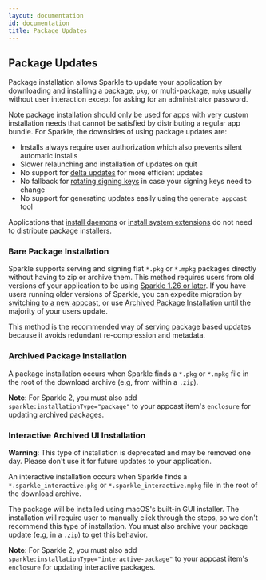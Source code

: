 ```yaml
---
layout: documentation
id: documentation
title: Package Updates
---
```

## Package Updates

Package installation allows Sparkle to update your application by downloading and installing a package, `pkg`, or multi-package, `mpkg` usually without user interaction except for asking for an administrator password.

Note package installation should only be used for apps with very custom installation needs that cannot be satisfied by distributing a regular app bundle. For Sparkle, the downsides of using package updates are:

* Installs always require user authorization which also prevents silent automatic installs
* Slower relaunching and installation of updates on quit
* No support for [delta updates](/documentation/delta-updates) for more efficient updates
* No fallback for [rotating signing keys](/documentation#rotating-signing-keys) in case your signing keys need to change
* No support for generating updates easily using the `generate_appcast` tool

Applications that [install daemons](https://developer.apple.com/documentation/servicemanagement/smappservice) or [install system extensions](https://developer.apple.com/documentation/systemextensions/installing_system_extensions_and_drivers) do not need to distribute package installers.

### Bare Package Installation

Sparkle supports serving and signing flat `*.pkg` or `*.mpkg` packages directly without having to zip or archive them. This method requires users from old versions of your application to be using [Sparkle 1.26 or later](/documentation/upgrading/). If you have users running older versions of Sparkle, you can expedite migration by [switching to a new appcast](/documentation/publishing/#upgrading-to-newer-features), or use [Archived Package Installation](#archived-package-installation) until the majority of your users update.

This method is the recommended way of serving package based updates because it avoids redundant re-compression and metadata.

### Archived Package Installation

A package installation occurs when Sparkle finds a `*.pkg` or `*.mpkg` file in the root of the download archive (e.g, from within a `.zip`).

**Note**: For Sparkle 2, you must also add `sparkle:installationType="package"` to your appcast item's `enclosure` for updating archived packages.

### Interactive Archived UI Installation

**Warning**: This type of installation is deprecated and may be removed one day. Please don't use it for future updates to your application.

An interactive installation occurs when Sparkle finds a `*.sparkle_interactive.pkg` or `*.sparkle_interactive.mpkg` file in the root of the download archive.

The package will be installed using macOS's built-in GUI installer. The installation will require user to manually click through the steps, so we don't recommend this type of installation. You must also archive your package update (e.g, in a `.zip`) to get this behavior.

**Note**: For Sparkle 2, you must also add `sparkle:installationType="interactive-package"` to your appcast item's `enclosure` for updating interactive packages.

